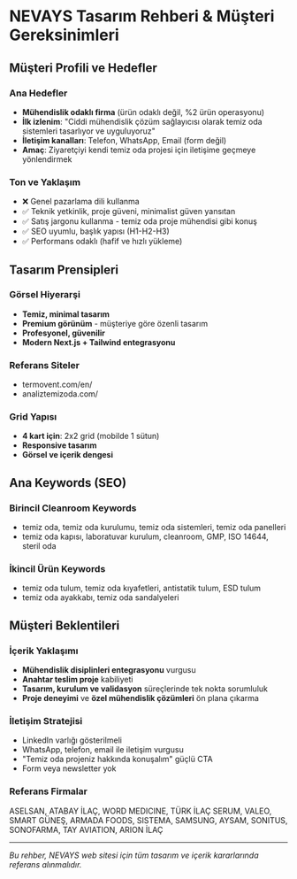 # NEVAYS Tasarım Rehberi & Müşteri Gereksinimleri

## Müşteri Profili ve Hedefler

### Ana Hedefler
- **Mühendislik odaklı firma** (ürün odaklı değil, %2 ürün operasyonu)
- **İlk izlenim**: "Ciddi mühendislik çözüm sağlayıcısı olarak temiz oda sistemleri tasarlıyor ve uyguluyoruz"
- **İletişim kanalları**: Telefon, WhatsApp, Email (form değil)
- **Amaç**: Ziyaretçiyi kendi temiz oda projesi için iletişime geçmeye yönlendirmek

### Ton ve Yaklaşım
- ❌ Genel pazarlama dili kullanma
- ✅ Teknik yetkinlik, proje güveni, minimalist güven yansıtan
- ✅ Satış jargonu kullanma - temiz oda proje mühendisi gibi konuş
- ✅ SEO uyumlu, başlık yapısı (H1-H2-H3)
- ✅ Performans odaklı (hafif ve hızlı yükleme)

## Tasarım Prensipleri

### Görsel Hiyerarşi
- **Temiz, minimal tasarım**
- **Premium görünüm** - müşteriye göre özenli tasarım
- **Profesyonel, güvenilir**
- **Modern Next.js + Tailwind entegrasyonu**

### Referans Siteler
- termovent.com/en/
- analiztemizoda.com/

### Grid Yapısı
- **4 kart için**: 2x2 grid (mobilde 1 sütun)
- **Responsive tasarım**
- **Görsel ve içerik dengesi**

## Ana Keywords (SEO)

### Birincil Cleanroom Keywords
- temiz oda, temiz oda kurulumu, temiz oda sistemleri, temiz oda panelleri
- temiz oda kapısı, laboratuvar kurulum, cleanroom, GMP, ISO 14644, steril oda

### İkincil Ürün Keywords  
- temiz oda tulum, temiz oda kıyafetleri, antistatik tulum, ESD tulum
- temiz oda ayakkabı, temiz oda sandalyeleri

## Müşteri Beklentileri

### İçerik Yaklaşımı
- **Mühendislik disiplinleri entegrasyonu** vurgusu
- **Anahtar teslim proje** kabiliyeti
- **Tasarım, kurulum ve validasyon** süreçlerinde tek nokta sorumluluk
- **Proje deneyimi** ve **özel mühendislik çözümleri** ön plana çıkarma

### İletişim Stratejisi
- LinkedIn varlığı gösterilmeli
- WhatsApp, telefon, email ile iletişim vurgusu
- "Temiz oda projeniz hakkında konuşalım" güçlü CTA
- Form veya newsletter yok

### Referans Firmalar
ASELSAN, ATABAY İLAÇ, WORD MEDICINE, TÜRK İLAÇ SERUM, VALEO, SMART GÜNEŞ, ARMADA FOODS, SISTEMA, SAMSUNG, AYSAM, SONITUS, SONOFARMA, TAY AVIATION, ARION İLAÇ

---

*Bu rehber, NEVAYS web sitesi için tüm tasarım ve içerik kararlarında referans alınmalıdır.*